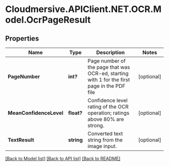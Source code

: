 # Cloudmersive.APIClient.NET.OCR.Model.OcrPageResult
## Properties

Name | Type | Description | Notes
------------ | ------------- | ------------- | -------------
**PageNumber** | **int?** | Page number of the page that was OCR-ed, starting with 1 for the first page in the PDF file | [optional] 
**MeanConfidenceLevel** | **float?** | Confidence level rating of the OCR operation; ratings above 80% are strong. | [optional] 
**TextResult** | **string** | Converted text string from the image input. | [optional] 

[[Back to Model list]](../README.md#documentation-for-models) [[Back to API list]](../README.md#documentation-for-api-endpoints) [[Back to README]](../README.md)

